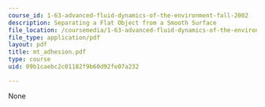 ```yaml
---
course_id: 1-63-advanced-fluid-dynamics-of-the-environment-fall-2002
description: Separating a Flat Object from a Smooth Surface
file_location: /coursemedia/1-63-advanced-fluid-dynamics-of-the-environment-fall-2002/09b1caebc2c01182f9b60d92fe07a232_mt_adhesion.pdf
file_type: application/pdf
layout: pdf
title: mt_adhesion.pdf
type: course
uid: 09b1caebc2c01182f9b60d92fe07a232

---
```

None